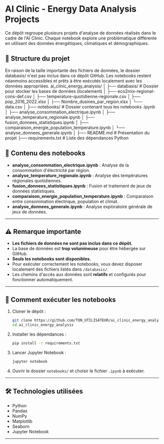 
# AI Clinic - Energy Data Analysis Projects

Ce dépôt regroupe plusieurs projets d'analyse de données réalisés dans le cadre de l'AI Clinic. Chaque notebook explore une problématique différente en utilisant des données énergétiques, climatiques et démographiques.

## 📂 Structure du projet
En raison de la taille importante des fichiers de données, le dossier databasis/ n'est pas inclus dans ce dépôt GitHub. Les notebooks restent néanmoins accessibles et prêts à être exécutés localement avec les données appropriées.
ai_clinic_energy_analysis/
│
├── databasis/                        # Dossier pour stocker les bases de données (localement)
│   ├── eco2mix-regional-cons-def.csv
│   ├── temperature-quotidienne-regionale.csv
│   ├── pop_2016_2022.xlsx
│   ├── Nombre_dusines_par_region.xlsx
│   └── data.csv
│
├── notebooks/                        # Dossier contenant tous les notebooks .ipynb
│   ├── analyse_consommation_electrique.ipynb
│   ├── analyse_temperature_regionale.ipynb
│   ├── fusion_donnees_statistiques.ipynb
│   ├── comparaison_energie_population_temperature.ipynb
│   └── analyse_donnees_generale.ipynb
│
├── README.md                          # Présentation du projet
├── requirements.txt                   # Liste des dépendances Python

## 🧠 Contenu des notebooks

- **analyse_consommation_electrique.ipynb** : Analyse de la consommation d'électricité par région.
- **analyse_temperature_regionale.ipynb** : Analyse des températures régionales quotidiennes.
- **fusion_donnees_statistiques.ipynb** : Fusion et traitement de jeux de données statistiques.
- **comparaison_energie_population_temperature.ipynb** : Comparaison entre consommation électrique, population et climat.
- **analyse_donnees_generale.ipynb** : Analyse exploratoire générale de jeux de données.

---

## ⚠️ Remarque importante

- **Les fichiers de données ne sont pas inclus dans ce dépôt.**  
- La base de données est **trop volumineuse** pour être hébergée sur GitHub.
- **Seuls les notebooks sont disponibles.**
- Pour exécuter correctement les notebooks, vous devez disposer localement des fichiers listés dans `/databasis/`.
- Les chemins d'accès aux données sont **relatifs** et configurés pour fonctionner automatiquement.

---

## 🚀 Comment exécuter les notebooks

1. Cloner le dépôt :
    ```bash
    git clone https://github.com/TON_UTILISATEUR/ai_clinic_energy_analysis.git
    cd ai_clinic_energy_analysis
    ```

2. Installer les dépendances :
    ```bash
    pip install -r requirements.txt
    ```

3. Lancer Jupyter Notebook :
    ```bash
    jupyter notebook
    ```

4. Ouvrir le dossier `notebooks/` et choisir le fichier `.ipynb` à exécuter.

---

## 🛠️ Technologies utilisées

- Python
- Pandas
- NumPy
- Matplotlib
- Seaborn
- Jupyter Notebook

---
